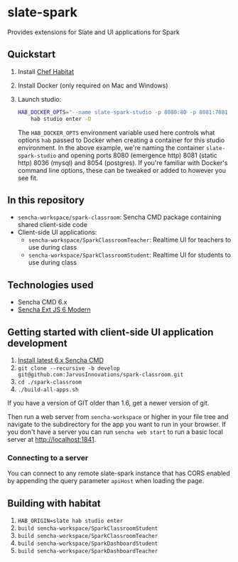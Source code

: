 # slate-spark

Provides extensions for Slate and UI applications for Spark

## Quickstart

1. Install [Chef Habitat](https://www.habitat.sh/)
1. Install Docker (only required on Mac and Windows)
1. Launch studio:

    ```bash
    HAB_DOCKER_OPTS="--name slate-spark-studio -p 8080:80 -p 8081:7081 -p 8036:3306 -p 8054:5432" \
        hab studio enter -D
    ```

    The `HAB_DOCKER_OPTS` environment variable used here controls what options `hab` passed to Docker when creating a container for this studio environment. In the above example, we're naming the container `slate-spark-studio` and opening ports 8080 (emergence http) 8081 (static http) 8036 (mysql) and 8054 (postgres). If you're familiar with Docker's command line options, these can be tweaked or added to however you see fit.

## In this repository

- `sencha-workspace/spark-classroom`: Sencha CMD package containing shared client-side code
- Client-side UI applications:
  - `sencha-workspace/SparkClassroomTeacher`: Realtime UI for teachers to use during class
  - `sencha-workspace/SparkClassroomStudent`: Realtime UI for students to use during class

## Technologies used
- Sencha CMD 6.x
- [Sencha Ext JS 6 Modern](http://docs.sencha.com/extjs/6.0/)

## Getting started with client-side UI application development
1. [Install latest 6.x Sencha CMD](https://www.sencha.com/products/extjs/cmd-download/)
2. `git clone --recursive -b develop git@github.com:JarvusInnovations/spark-classroom.git`
3. `cd ./spark-classroom`
4. `./build-all-apps.sh`

If you have a version of GIT older than 1.6, get a newer version of git.

Then run a web server from `sencha-workspace` or higher in your file tree and navigate to the subdirectory for the app you want to run in your browser. If you don't have a server you can run `sencha web start`
to run a basic local server at [http://localhost:1841](http://localhost:1841).

### Connecting to a server
You can connect to any remote slate-spark instance that has CORS enabled by appending the query
parameter `apiHost` when loading the page.

## Building with habitat

1. `HAB_ORIGIN=slate hab studio enter`
2. `build sencha-workspace/SparkClassroomStudent`
3. `build sencha-workspace/SparkClassroomTeacher`
4. `build sencha-workspace/SparkDashboardStudent`
5. `build sencha-workspace/SparkDashboardTeacher`
